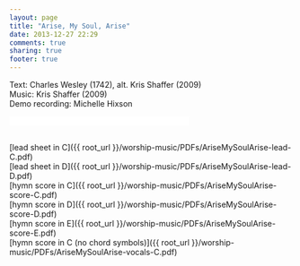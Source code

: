 ```yaml
---
layout: page
title: "Arise, My Soul, Arise"
date: 2013-12-27 22:29
comments: true
sharing: true
footer: true
---
```


Text: Charles Wesley (1742), alt. Kris Shaffer (2009)  
Music: Kris Shaffer (2009)  
Demo recording: Michelle Hixson  
<object CLASSID="clsid:02BF25D5-8C17-4B23-BC80-D3488ABDDC6B" width="320" height="16" CODEBASE="http://www.apple.com/qtactivex/qtplugin.cab">
<param name="src" value="AriseMySoulArise.m4a">
<param name="qtsrc" value="{{ root_url }}/worship-music/audio/AriseMySoulArise.m4a">
<param name="autoplay" value="true">
<param name="loop" value="false">
<param name="controller" value="true">
<embed src="AriseMySoulArise.m4a" qtsrc="{{ root_url }}/worship-music/audio/AriseMySoulArise.m4a" width="320" height="16" autoplay="false" loop="false" controller="true" pluginspage="http://www.apple.com/quicktime/"></embed>
</object><br/><br/>

[lead sheet in C]({{ root_url }}/worship-music/PDFs/AriseMySoulArise-lead-C.pdf)  
[lead sheet in D]({{ root_url }}/worship-music/PDFs/AriseMySoulArise-lead-D.pdf)  
[hymn score in C]({{ root_url }}/worship-music/PDFs/AriseMySoulArise-score-C.pdf)  
[hymn score in D]({{ root_url }}/worship-music/PDFs/AriseMySoulArise-score-D.pdf)  
[hymn score in E]({{ root_url }}/worship-music/PDFs/AriseMySoulArise-score-E.pdf)  
[hymn score in C (no chord symbols)]({{ root_url }}/worship-music/PDFs/AriseMySoulArise-vocals-C.pdf)  

